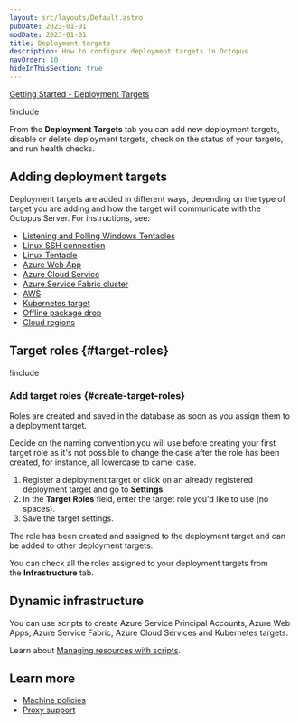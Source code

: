 ```yaml
---
layout: src/layouts/Default.astro
pubDate: 2023-01-01
modDate: 2023-01-01
title: Deployment targets
description: How to configure deployment targets in Octopus
navOrder: 10
hideInThisSection: true
---
```


[Getting Started - Deployment Targets](https://www.youtube.com/watch?v=CBws8yDaN4w)

!include <deployment-targets>

From the **Deployment Targets** tab you can add new deployment targets, disable or delete deployment targets, check on the status of your targets, and run health checks.

## Adding deployment targets

Deployment targets are added in different ways, depending on the type of target you are adding and how the target will communicate with the Octopus Server. For instructions, see:

- [Listening and Polling Windows Tentacles](/docs/infrastructure/deployment-targets/tentacle/windows)
- [Linux SSH connection](/docs/infrastructure/deployment-targets/linux/ssh-target)
- [Linux Tentacle](/docs/infrastructure/deployment-targets/tentacle/linux)
- [Azure Web App](/docs/infrastructure/deployment-targets/azure/web-app-targets)
- [Azure Cloud Service](/docs/infrastructure/deployment-targets/azure/cloud-service-targets)
- [Azure Service Fabric cluster](/docs/infrastructure/deployment-targets/azure/service-fabric-cluster-targets)
- [AWS](/docs/infrastructure/accounts/aws)
- [Kubernetes target](/docs/infrastructure/deployment-targets/kubernetes-target)
- [Offline package drop](/docs/infrastructure/deployment-targets/offline-package-drop)
- [Cloud regions](/docs/infrastructure/deployment-targets/cloud-regions)

## Target roles {#target-roles}

!include <target-roles>

### Add target roles {#create-target-roles}

Roles are created and saved in the database as soon as you assign them to a deployment target.

Decide on the naming convention you will use before creating your first target role as it's not possible to change the case after the role has been created, for instance, all lowercase to camel case.

1. Register a deployment target or click on an already registered deployment target and go to **Settings**.
2. In the **Target Roles** field, enter the target role you'd like to use (no spaces).
3. Save the target settings.

The role has been created and assigned to the deployment target and can be added to other deployment targets.

You can check all the roles assigned to your deployment targets from the **Infrastructure** tab.

## Dynamic infrastructure

You can use scripts to create Azure Service Principal Accounts, Azure Web Apps, Azure Service Fabric, Azure Cloud Services and Kubernetes targets.

Learn about [Managing resources with scripts](/docs/infrastructure/deployment-targets/dynamic-infrastructure).

## Learn more

 - [Machine policies](/docs/infrastructure/deployment-targets/machine-policies)
 - [Proxy support](/docs/infrastructure/deployment-targets/proxy-support)
